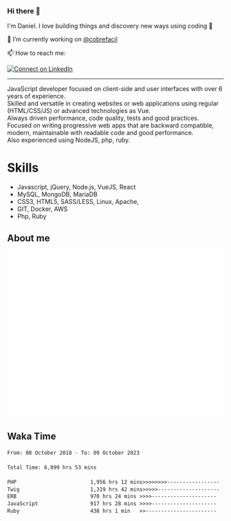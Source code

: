 ### Hi there 👋

I'm Daniel. I love building things and discovery new ways using coding :raised_hands: 

🔭 I’m currently working on [@cobrefacil](https://www.cobrefacil.com.br/)

📫 How to reach me:

[![Connect on LinkedIn](https://img.shields.io/badge/--linkedin?label=LinkedIn&logo=LinkedIn&style=social)](https://www.linkedin.com/in/daniel-cerverizzo/)

---

JavaScript developer focused on client-side and user interfaces with over 6 years of experience.  
Skilled and versatile in creating websites or web applications using regular (HTML/CSS/JS) or advanced technologies as Vue.  
Always driven performance, code quality, tests and good practices.  
 Focused on writing progressive web apps that are backward compatible, modern, maintainable with readable code and good performance.  
Also experienced using NodeJS, php, ruby. 


# Skills

 - Javascript, jQuery, Node.js, VueJS, React
 - MySQL, MongoDB, MariaDB    
 - CSS3, HTML5, SASS/LESS,  Linux, Apache,
 - GIT, Docker, AWS
 - Php, Ruby

## About me

![Metrics](/github-metrics.svg)

## Waka Time

<!--START_SECTION:waka-->

```txt
From: 08 October 2018 - To: 09 October 2023

Total Time: 6,099 hrs 53 mins

PHP                        1,956 hrs 12 mins>>>>>>>>-----------------   32.07 %
Twig                       1,319 hrs 42 mins>>>>>--------------------   21.63 %
ERB                        970 hrs 24 mins >>>>---------------------   15.91 %
JavaScript                 917 hrs 28 mins >>>>---------------------   15.04 %
Ruby                       438 hrs 1 min   >>-----------------------   07.18 %
```

<!--END_SECTION:waka-->

